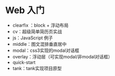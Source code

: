 # Web 入门

* clearfix ：block + 浮动布局
* cv：超级简单简历页实战
* js：JavaScript 例子
* middle：图文混排垂直居中
* modal：css3实现的modal对话框
* overlay：浮动层（可实现modal/非modal对话框）
* quick-start
* tank：tank实现项目原型

